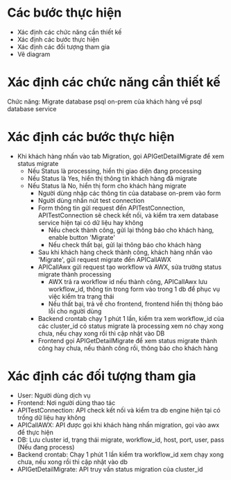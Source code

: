 # Các bước thực hiện
- Xác định các chức năng cần thiết kế
- Xác định các bước thực hiện
- Xác định các đối tượng tham gia 
- Vẽ diagram

# Xác định các chức năng cần thiết kế
Chức năng: Migrate database psql on-prem của khách hàng về psql database service

# Xác định các bước thực hiện
- Khi khách hàng nhấn vào tab Migration, gọi APIGetDetailMigrate để xem status migrate
  - Nếu Status là processing, hiển thị giao diện đang processing 
  - Nếu Status là Yes, hiển thị thông tin khách hàng đã migrate 
  - Nếu Status là No, hiển thị form cho khách hàng migrate 
    - Người dùng nhập các thông tin của database on-prem vào form 
    - Người dùng nhấn nút test connection
    - Form thông tin gửi request đến APITestConnection, APITestConnection sẽ check kết nối, và kiểm tra xem database service hiện tại có dữ liệu hay không
      - Nếu check thành công, gửi lại thông báo cho khách hàng, enable button 'Migrate'
      - Nếu check thất bại, gửi lại thông báo cho khách hàng 
    - Sau khi khách hàng check thành công, khách hàng nhấn vào 'Migrate', gửi request migrate đến APICallAWX
    - APICallAwx gửi request tạo workflow và AWX, sửa trường status migrate thành processing
      - AWX trả ra workflow id nếu thành công, APICallAwx lưu workflow_id, thông tin trong form vào trong 1 db để phục vụ việc kiểm tra trạng thái 
      - Nếu thất bại, trả về cho frontend, frontend hiển thị thông báo lỗi cho người dùng
    - Backend crontab chạy 1 phút 1 lần, kiểm tra xem workflow_id của các cluster_id có status migrate là processing xem nó chạy xong chưa, nếu chạy xong rồi thì cập nhật vào DB 
    - Frontend gọi APIGetDetailMigrate để xem status migrate thành công hay chưa, nếu thành công rồi, thông báo cho khách hàng 
# Xác định các đối tượng tham gia
- User: Người dùng dịch vụ
- Frontend: Nơi người dùng thao tác
- APITestConnection: API check kết nối và kiểm tra db engine hiện tại có trống dữ liệu hay không
- APICallAWX: API được gọi khi khách hàng nhấn migration, gọi vào awx để thực hiện
- DB: Lưu cluster id, trạng thái migrate, workflow_id, host, port, user, pass (Nếu đang process)
- Backend crontab: Chạy 1 phút 1 lần kiểm tra workflow_id xem chạy xong chưa, nếu xong rồi thì cập nhật vào db
- APIGetDetailMigrate: API truy vấn status migration của cluster_id

<!-- 
# Vẽ diagram
... -->
